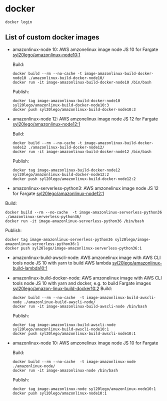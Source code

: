 # docker

```
docker login
```

## List of custom docker images

+ amazonlinux-node 10:
  AWS amzonelinux image node JS 10 for Fargate
  [syl20lego/amazonlinux-node10:1](https://hub.docker.com/repository/docker/syl20lego/amazonlinux-node/general])

  Build:

  ```
  docker build --rm --no-cache -t image-amazonlinux-build-docker-node10 ./amazonlinux-build-docker-node10/
  docker run -it image-amazonlinux-build-docker-node10 /bin/bash 
  ```

  Publish:

  ```
  docker tag image-amazonlinux-build-docker-node10 syl20lego/amazonlinux-build-docker-node10:3
  docker push syl20lego/amazonlinux-build-docker-node10:3
  ```

+ amazonlinux-node 12:
  AWS amzonelinux image node JS 12 for Fargate
  [syl20lego/amazonlinux-node12:1](https://hub.docker.com/repository/docker/syl20lego/amazonlinux-node/general])

  Build:

  ```
  docker build --rm --no-cache -t image-amazonlinux-build-docker-node12 ./amazonlinux-build-docker-node12/
  docker run -it image-amazonlinux-build-docker-node12 /bin/bash 
  ```
  Publish:

  ```
  docker tag image-amazonlinux-build-docker-node12 syl20lego/amazonlinux-build-docker-node12:2
  docker push syl20lego/amazonlinux-build-docker-node12:2
  ```

 + amazonlinux-serverless-python3:
  AWS amzonelinux image node JS 12 for Fargate
  [syl20lego/amazonlinux-node12:1](https://hub.docker.com/repository/docker/syl20lego/amazonlinux-serverless/general])

 
  Build:

  ```
  docker build --rm --no-cache  -t image-amazonlinux-serverless-python36 ./amazonlinux-serverless-python36/
  docker run -it image-amazonlinux-serverless-python36 /bin/bash 
  ```
  Publish:

  ```
  docker tag image-amazonlinux-serverless-python36 syl20lego/image-amazonlinux-serverless-python36:1
  docker push syl20lego/image-amazonlinux-serverless-python36:1
  ```


+ amazonlinux-build-awscli-node:
  AWS amzonelinux image with AWS CLI tools node JS 10 with yarn to build AWS lambda
  [syl20lego/amazonlinux-build-lambda10:1](https://hub.docker.com/repository/docker/syl20lego/amazonlinux-build-lambda/general])

+ amazonlinux-build-docker-node:
  AWS amzonelinux image with AWS CLI tools node JS 10 with yarn and docker, e.g. to build Fargate images
  [syl20lego/amazon-linux-build-docker10:2](https://hub.docker.com/repository/docker/syl20lego/amazonlinux-build-docker/general])
  Build:

  ```
  docker build --rm --no-cache  -t image-amazonlinux-build-awscli-node ./amazonlinux-build-awscli-node/
  docker run -it image-amazonlinux-build-awscli-node /bin/bash 
  ```
  Publish:

  ```
  docker tag image-amazonlinux-build-awscli-node syl20lego/amazonlinux-build-awscli-node10:1
  docker push syl20lego/amazonlinux-build-awscli-node10:1
  ```


+ amazonlinux-node 10:
  AWS amzonelinux image node JS 10 for Fargate

  Build:

  ```
  docker build --rm --no-cache  -t image-amazonlinux-node ./amazonlinux-node/
  docker run -it image-amazonlinux-node /bin/bash 
  ```
  Publish:

  ```
  docker tag image-amazonlinux-node syl20lego/amazonlinux-node10:1
  docker push syl20lego/amazonlinux-node10:1
  ```

